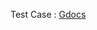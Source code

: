 Test Case : [Gdocs][1]

[1]: https://docs.google.com/spreadsheets/d/129qyUTnrtdMej8Nbhc75Mhp4N_JfpOxQIu2dHKbrdhs/edit?usp=drivesdk "Gdocs"
